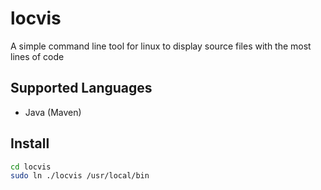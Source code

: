 # locvis
A simple command line tool for linux to display source files with the most lines of code

## Supported Languages
- Java (Maven)

## Install
```sh
cd locvis
sudo ln ./locvis /usr/local/bin
```
